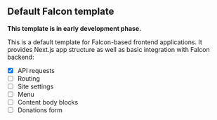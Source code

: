 ## Default Falcon template

**This template is in early development phase.**

This is a default template for Falcon-based frontend applications. It provides Next.js app structure as well as basic integration with Falcon backend:

- [x] API requests
- [ ] Routing
- [ ] Site settings
- [ ] Menu
- [ ] Content body blocks
- [ ] Donations form
